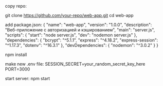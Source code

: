 copy repo:

git clone https://github.com/your-repo/web-app.git
cd web-app


add package.json:
{
  "name": "web-app",
  "version": "1.0.0",
  "description": "Веб-приложение с авторизацией и кэшированием",
  "main": "server.js",
  "scripts": {
    "start": "node server.js",
    "dev": "nodemon server.js"
  },
  "dependencies": {
    "bcrypt": "^5.1.1",
    "express": "^4.18.2",
    "express-session": "^1.17.3",
    "dotenv": "^16.3.1"
  },
  "devDependencies": {
    "nodemon": "^3.0.2"
  }
}


npm install


make new .env file:
SESSION_SECRET=your_random_secret_key_here
PORT=3000



start server:
npm start
